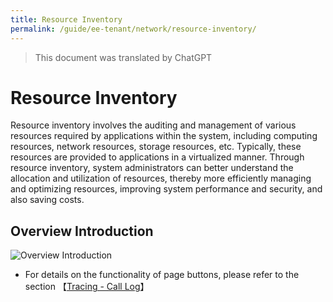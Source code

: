 ```yaml
---
title: Resource Inventory
permalink: /guide/ee-tenant/network/resource-inventory/
---
```


> This document was translated by ChatGPT

# Resource Inventory

Resource inventory involves the auditing and management of various resources required by applications within the system, including computing resources, network resources, storage resources, etc. Typically, these resources are provided to applications in a virtualized manner. Through resource inventory, system administrators can better understand the allocation and utilization of resources, thereby more efficiently managing and optimizing resources, improving system performance and security, and also saving costs.

## Overview Introduction

![Overview Introduction](https://yunshan-guangzhou.oss-cn-beijing.aliyuncs.com/pub/pic/20230920650ac6b17b985.png)

- For details on the functionality of page buttons, please refer to the section 【[Tracing - Call Log](../tracing/call-log/)】